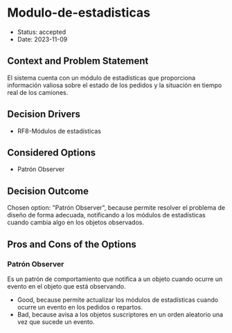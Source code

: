 # Modulo-de-estadisticas

* Status: accepted
* Date: 2023-11-09

## Context and Problem Statement

El sistema cuenta con un módulo de estadísticas que proporciona información valiosa sobre el estado de los pedidos y la situación en tiempo real de los camiones.

## Decision Drivers

* RF8-Módulos de estadísticas

## Considered Options

* Patrón Observer

## Decision Outcome

Chosen option: "Patrón Observer", because permite resolver el problema de diseño de forma adecuada, notificando a los módulos de estadísticas cuando cambia algo en los objetos observados.

## Pros and Cons of the Options

### Patrón Observer

Es un patrón de comportamiento que notifica a un objeto cuando ocurre un evento en el objeto que está observando.

* Good, because permite actualizar los módulos de estadísticas cuando ocurre un evento en los pedidos o repartos.
* Bad, because avisa a los objetos suscriptores en un orden aleatorio una vez que sucede un evento.

